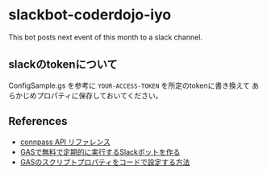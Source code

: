 # slackbot-coderdojo-iyo
This bot posts next event of this month to a slack channel.

## slackのtokenについて
ConfigSample.gs を参考に `YOUR-ACCESS-TOKEN` を所定のtokenに書き換えて
あらかじめプロパティに保存しておいてください。

## References
- [connpass API リファレンス](https://connpass.com/about/api/)
- [GASで無料で定期的に実行するSlackボットを作る](https://bioid.hatenablog.jp/entry/2020/04/09/221644)
- [GASのスクリプトプロパティをコードで設定する方法](https://auto-worker.com/blog/?p=2365)
